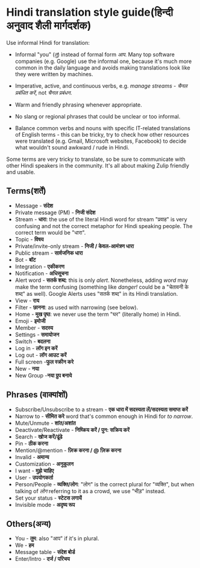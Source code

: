 # Hindi translation style guide(हिन्दी अनुवाद शैली मार्गदर्शक)

Use informal Hindi for translation:

- Informal "you" (_तु_) instead of formal form _आप_. Many top software
  companies (e.g. Google) use the informal one, because it's much more common in
  the daily language and avoids making translations look like they were written
  by machines.

- Imperative, active, and continuous verbs, e.g. _manage streams_ -
  _चैनल प्रबंधित करें_, not _चैनल प्रबंधन_.

- Warm and friendly phrasing whenever appropriate.

- No slang or regional phrases that could be unclear or too informal.

- Balance common verbs and nouns with specific IT-related translations
  of English terms - this can be tricky, try to check how other
  resources were translated (e.g. Gmail, Microsoft websites, Facebook)
  to decide what wouldn't sound awkward / rude in Hindi.

Some terms are very tricky to translate, so be sure to communicate
with other Hindi speakers in the community. It's all about making
Zulip friendly and usable.

## Terms(शर्तें)

- Message - **संदेश**
- Private message (PM) - **निजी संदेश**
- Stream - **धारा**: the use of the literal Hindi word for stream
  "प्रवाह" is very confusing and not the correct metaphor for Hindi
  speaking people. The correct term would be "धारा".
- Topic - **विषय**
- Private/invite-only stream - **निजी / केवल-आमंत्रण धारा**
- Public stream - **सार्वजनिक धारा**
- Bot - **बॉट**
- Integration - **एकीकरण**
- Notification - **अधिसूचना**
- Alert word - **सतर्क शब्द**: this is only _alert_. Nonetheless, adding _word_ may
  make the term confusing (something like _danger!_ could be a "चेतावनी के शब्द" as well).
  Google Alerts uses "सतर्क शब्द" in its Hindi translation.
- View - **राय**
- Filter - **छानना**: as used with narrowing (see below).
- Home - **मुख पृष्ठ**: we never use the term "घर" (literally home) in Hindi.
- Emoji - **इमोजी**
- Member - **सदस्य**
- Settings - **समायोजन**
- Switch - **बदलना**
- Log in - **लॉग इन करें**
- Log out - **लॉग आउट करें**
- Full screen -**फुल स्क्रीन करे**
- New - **नया**
- New Group -**नया ग्रुप बनाये**

## Phrases (वाक्यांशों)

- Subscribe/Unsubscribe to a stream - **एक धारा में सदस्यता लें/सदस्यता समाप्त करें**
- Narrow to - **सीमित करे**
  word that's common enough in Hindi for _to narrow_.
- Mute/Unmute - **शांत/अशांत**
- Deactivate/Reactivate - **निष्क्रिय करें / पुन: सक्रिय करें**
- Search - **खोज करें/ढूंढे**
- Pin - **ठीक करना**
- Mention/@mention - **ज़िक्र करना / @ ज़िक्र करना**
- Invalid - **अमान्य**
- Customization - **अनुकूलन**
- I want - **मुझे चाहिए**
- User - **उपयोगकर्ता**
- Person/People - **व्यक्ति/लोग**: "लोग" is the correct plural for
  "व्यक्ति", but when talking of _लोग_ referring to it as a crowd, we use
  "भीड़" instead.
- Set your status - **स्टेटस लगायें**
- Invisible mode -  **अदृष्य रूप**

## Others(अन्य)

- You - **तुम**: also "आप" if it's in plural.
- We - **हम**
- Message table - **संदेश बोर्ड**
- Enter/Intro - **दर्ज / परिचय**
